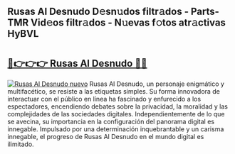 ## Rusas Al Desnudo D𝚎sn𝚞dos filtr𝚊dos - Parts-TMR Vid𝚎os filtr𝚊dos - N𝚞evas f𝚘tos atr𝚊ctivas HyBVL

# <h2><a href="http://mbdv7q.tromn.icu/?c=Rusas+Al+Desnudo">🔗👉👉👉 Rusas Al Desnudo 🔗🔗</a></h2>

[![Rusas Al Desnudo nuevo](https://i.imgur.com/pEAQMta.gif)](http://mbdv7q.tromn.icu/?c=Rusas+Al+Desnudo)
Rusas Al Desnudo, un personaje enigmático y multifacético, se resiste a las etiquetas simples. Su forma innovadora de interactuar con el público en línea ha fascinado y enfurecido a los espectadores, encendiendo debates sobre la privacidad, la moralidad y las complejidades de las sociedades digitales. Independientemente de lo que se avecina, su importancia en la configuración del panorama digital es innegable. Impulsado por una determinación inquebrantable y un carisma innegable, el progreso de Rusas Al Desnudo en el mundo digital es ilimitado.

